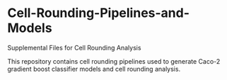 # Cell-Rounding-Pipelines-and-Models
Supplemental Files for Cell Rounding Analysis

This repository contains cell rounding pipelines used to generate Caco-2 gradient boost classifier models and cell rounding analysis.
